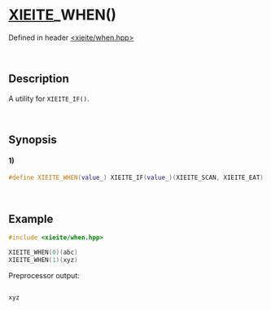 # [XIEITE](../../macros.md)\_WHEN\(\)
Defined in header [<xieite/when.hpp>](../../../include/xieite/when.hpp)

&nbsp;

## Description
A utility for `XIEITE_IF()`.

&nbsp;

## Synopsis
#### 1)
```cpp
#define XIEITE_WHEN(value_) XIEITE_IF(value_)(XIEITE_SCAN, XIEITE_EAT)
```

&nbsp;

## Example
```cpp
#include <xieite/when.hpp>

XIEITE_WHEN(0)(abc)
XIEITE_WHEN(1)(xyz)
```
Preprocessor output:
```

xyz
```
